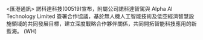 <匯港通訊>           諾科達科技(00519)宣布，附屬公司諾科達智駕與 Alpha AI Technology Limited 簽署合作協議，基於無人機人工智能技術及低空經濟智慧設施領域的共同發展目標，建立深度戰略合作夥伴關係，共同開拓智能科技應用的新藍海。 (WH)